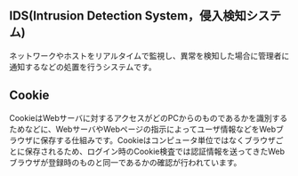 ## IDS(Intrusion Detection System，侵入検知システム)
ネットワークやホストをリアルタイムで監視し、異常を検知した場合に管理者に通知するなどの処置を行うシステムです。

## Cookie
CookieはWebサーバに対するアクセスがどのPCからのものであるかを識別するためなどに、WebサーバやWebページの指示によってユーザ情報などをWebブラウザに保存する仕組みです。Cookieはコンピュータ単位ではなくブラウザごとに保存されるため、ログイン時のCookie検査では認証情報を送ってきたWebブラウザが登録時のものと同一であるかの確認が行われています。
